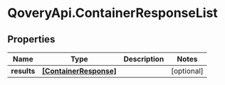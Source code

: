 # QoveryApi.ContainerResponseList

## Properties

Name | Type | Description | Notes
------------ | ------------- | ------------- | -------------
**results** | [**[ContainerResponse]**](ContainerResponse.md) |  | [optional] 


